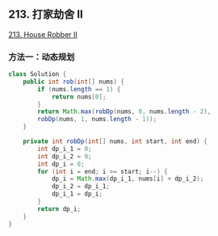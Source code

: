 ## 213. 打家劫舍 II

[213. House Robber II](https://leetcode-cn.com/problems/house-robber-ii/)

### 方法一：动态规划

```java
class Solution {
    public int rob(int[] nums) {
        if (nums.length == 1) {
            return nums[0];
        }
        return Math.max(robDp(nums, 0, nums.length - 2), 
        robDp(nums, 1, nums.length - 1));
    }

    private int robDp(int[] nums, int start, int end) {
        int dp_i_1 = 0;
        int dp_i_2 = 0;
        int dp_i = 0;
        for (int i = end; i >= start; i--) {
            dp_i = Math.max(dp_i_1, nums[i] + dp_i_2);
            dp_i_2 = dp_i_1;
            dp_i_1 = dp_i;
        }
        return dp_i;
    }
}
```